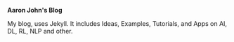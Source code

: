 **Aaron John's Blog**

My blog, uses Jekyll. It includes Ideas, Examples, Tutorials, and Apps on AI, DL, RL, NLP and other.

